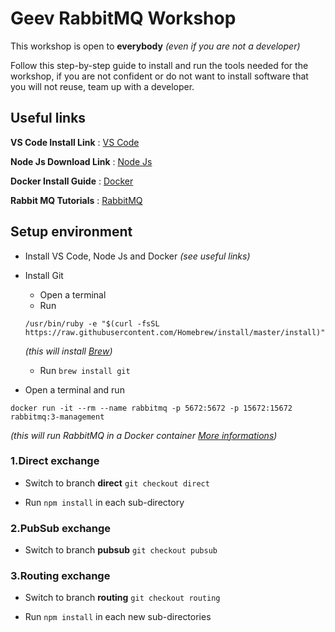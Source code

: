 # Geev RabbitMQ Workshop

This workshop is open to **everybody** *(even if you are not a developer)*

Follow this step-by-step guide to install and run the tools needed for the workshop, if you are not confident or do not want to install software that you will not reuse, team up with a developer.

## Useful links

**VS Code Install Link** : [VS Code](https://code.visualstudio.com/docs/?dv=osx)

**Node Js Download Link** : [Node Js](https://nodejs.org/dist/v12.14.1/node-v12.14.1.pkg)

**Docker Install Guide** : [Docker](https://docs.docker.com/docker-for-mac/install/)

**Rabbit MQ Tutorials** : [RabbitMQ](https://www.rabbitmq.com/getstarted.html)

## Setup environment

- Install VS Code, Node Js and Docker *(see useful links)*

- Install Git
    - Open a terminal
    - Run 
    ```shell
    /usr/bin/ruby -e "$(curl -fsSL https://raw.githubusercontent.com/Homebrew/install/master/install)"
    ```
   *(this will install [Brew](https://brew.sh/index_fr))*
    - Run `brew install git`

- Open a terminal and run 
```shell
docker run -it --rm --name rabbitmq -p 5672:5672 -p 15672:15672 rabbitmq:3-management
```
*(this will run RabbitMQ in a Docker container [More informations](https://registry.hub.docker.com/_/rabbitmq/))*
  
### 1.Direct exchange

- Switch to branch **direct** `git checkout direct`

- Run `npm install` in each sub-directory

### 2.PubSub exchange

- Switch to branch **pubsub** `git checkout pubsub`

### 3.Routing exchange

- Switch to branch **routing** `git checkout routing`

- Run `npm install` in each new sub-directories
